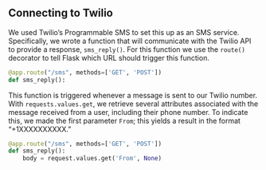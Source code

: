 ## Connecting to Twilio

We used Twilio’s Programmable SMS to set this up as an SMS service. Specifically, we wrote a function that will communicate with the Twilio API to provide a response, `sms_reply()`. For this function we use the `route()` decorator to tell Flask which URL should trigger this function.

``` python
@app.route("/sms", methods=['GET', 'POST'])
def sms_reply():
``` 


This function is triggered whenever a message is sent to our Twilio number. With `requests.values.get`, we retrieve several attributes associated with the message received from a user, including their phone number. To indicate this, we made the first parameter `From`; this yields a result in the format “+1XXXXXXXXXX.”

``` python 
@app.route("/sms", methods=['GET', 'POST'])
def sms_reply():
    body = request.values.get('From', None)
```

